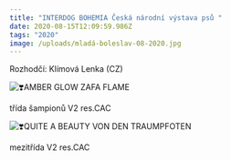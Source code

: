 ```yaml
---
title: "INTERDOG BOHEMIA Česká národní výstava psů "
date: 2020-08-15T12:09:59.986Z
tags: "2020"
image: /uploads/mladá-boleslav-08-2020.jpg
---
```

 Rozhodčí: Klímová Lenka (CZ)



![❣️](https://static.xx.fbcdn.net/images/emoji.php/v9/teb/1/16/2763.png)AMBER GLOW ZAFA FLAME

třída šampionů V2 res.CAC



![❣️](https://static.xx.fbcdn.net/images/emoji.php/v9/teb/1/16/2763.png)QUITE A BEAUTY VON DEN TRAUMPFOTEN

mezitřída V2 res.CAC